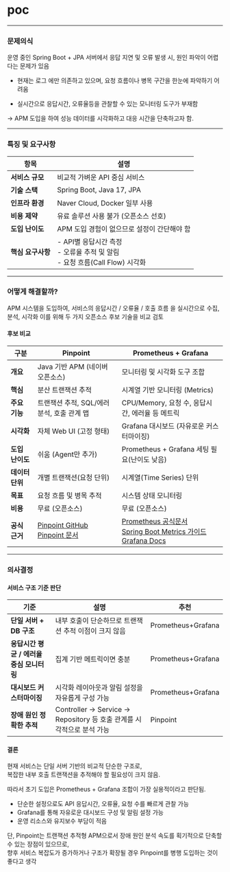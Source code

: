 # poc

---

### 문제의식


운영 중인 Spring Boot + JPA 서버에서 응답 지연 및 오류 발생 시, 원인 파악이 어렵다는 문제가 있음

- 현재는 로그 에만 의존하고 있으며, 요청 흐름이나 병목 구간을  한눈에 파악하기 어려움

- 실시간으로 응답시간, 오류율등을 관찰할 수 있는 모니터링 도구가 부재함

→ APM 도입을 하여 성능 데이터를 시각화하고 대응 시간을 단축하고자 함.

---

### 특징 및 요구사항

| 항목 | 설명 |
|------|------|
| **서비스 규모** | 비교적 가벼운 API 중심 서비스 |
| **기술 스택** | Spring Boot, Java 17, JPA |
| **인프라 환경** | Naver Cloud, Docker 일부 사용 |
| **비용 제약** | 유료 솔루션 사용 불가 (오픈소스 선호) |
| **도입 난이도** | APM 도입 경험이 없으므로 설정이 간단해야 함 |
| **핵심 요구사항** | - API별 응답시간 측정<br>- 오류율 추적 및 알림<br>- 요청 흐름(Call Flow) 시각화 |

---

### 어떻게 해결할까?

APM 시스템을 도입하여,
서비스의 응답시간 / 오류율 / 호출 흐름 을 실시간으로 수집, 분석, 시각화
이를 위해 두 가지 오픈소스 후보 기술을 비교 검토

#### 후보 비교

| 구분 | **Pinpoint** | **Prometheus + Grafana** |
|------|---------------|---------------------------|
| **개요** | Java 기반 APM (네이버 오픈소스) | 모니터링 및 시각화 도구 조합 |
| **핵심** | 분산 트랜잭션 추적 | 시계열 기반 모니터링 (Metrics) |
| **주요 기능** | 트랜잭션 추적, SQL/에러 분석, 호출 관계 맵 | CPU/Memory, 요청 수, 응답시간, 에러율 등 메트릭 |
| **시각화** | 자체 Web UI (고정 형태) | Grafana 대시보드 (자유로운 커스터마이징)|
| **도입 난이도** | 쉬움 (Agent만 추가) | Prometheus + Grafana 세팅 필요(난이도 낮음) |
| **데이터 단위** | 개별 트랜잭션(요청 단위) | 시계열(Time Series) 단위 |
| **목표** | 요청 흐름 및 병목 추적 | 시스템 상태 모니터링 |
| **비용** | 무료 (오픈소스) | 무료 (오픈소스) |
| **공식 근거** | [Pinpoint GitHub](https://github.com/pinpoint-apm/pinpoint)<br>[Pinpoint 문서](https://pinpoint-apm.gitbook.io/pinpoint/) | [Prometheus 공식문서](https://prometheus.io/docs/introduction/overview/)<br>[Spring Boot Metrics 가이드](https://docs.spring.io/spring-boot/docs/current/reference/html/actuator.html#actuator.metrics.export.prometheus)<br>[Grafana Docs](https://grafana.com/docs/) |


---


### 의사결정


#### 서비스 구조 기준 판단

| 기준 | 설명 | 추천 |
|------|------|------|
| **단일 서버 + DB 구조** | 내부 호출이 단순하므로 트랜잭션 추적 이점이 크지 않음 | Prometheus+Grafana |
| **응답시간 평균 / 에러율 중심 모니터링** | 집계 기반 메트릭이면 충분 |  Prometheus+Grafana |
| **대시보드 커스터마이징** | 시각화 레이아웃과 알림 설정을 자유롭게 구성 가능 | Prometheus+Grafana |
| **장애 원인 정확한 추적** | Controller → Service → Repository 등 호출 관계를 시각적으로 분석 가능 | Pinpoint |

#### 결론

현재 서비스는 단일 서버 기반의 비교적 단순한 구조로,  
복잡한 내부 호출 트랜잭션을 추적해야 할 필요성이 크지 않음.  

따라서 초기 도입은 Prometheus + Grafana 조합이 가장 실용적이라고 판단됨.  
- 단순한 설정으로도 API 응답시간, 오류율, 요청 수를 빠르게 관찰 가능  
- Grafana를 통해 자유로운 대시보드 구성 및 알림 설정 가능  
- 운영 리소스와 유지보수 부담이 적음

단, Pinpoint는 트랜잭션 추적형 APM으로서 장애 원인 분석 속도를 획기적으로 단축할 수 있는 장점이 있으므로,  
향후 서비스 복잡도가 증가하거나 구조가 확장될 경우 Pinpoint를 병행 도입하는 것이 좋다고 생각




